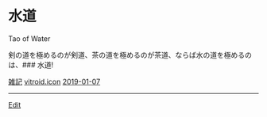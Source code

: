 # 水道

Tao of Water

[](https://gyazo.com/d0fc96367353dd361fa6d2799b543433)



剣の道を極めるのが剣道、茶の道を極めるのが茶道、ならば水の道を極めるのは、### 水道!

[雑記](雑記.md) [vitroid.icon](vitroid.icon.md) [2019-01-07](2019-01-07.md) 





----
[Edit](https://github.com/vitroid/vitroid.github.io/blob/master/MD/水道.md)
